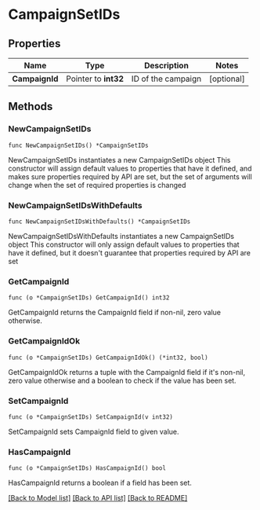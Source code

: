 # CampaignSetIDs

## Properties

Name | Type | Description | Notes
------------ | ------------- | ------------- | -------------
**CampaignId** | Pointer to **int32** | ID of the campaign | [optional] 

## Methods

### NewCampaignSetIDs

`func NewCampaignSetIDs() *CampaignSetIDs`

NewCampaignSetIDs instantiates a new CampaignSetIDs object
This constructor will assign default values to properties that have it defined,
and makes sure properties required by API are set, but the set of arguments
will change when the set of required properties is changed

### NewCampaignSetIDsWithDefaults

`func NewCampaignSetIDsWithDefaults() *CampaignSetIDs`

NewCampaignSetIDsWithDefaults instantiates a new CampaignSetIDs object
This constructor will only assign default values to properties that have it defined,
but it doesn't guarantee that properties required by API are set

### GetCampaignId

`func (o *CampaignSetIDs) GetCampaignId() int32`

GetCampaignId returns the CampaignId field if non-nil, zero value otherwise.

### GetCampaignIdOk

`func (o *CampaignSetIDs) GetCampaignIdOk() (*int32, bool)`

GetCampaignIdOk returns a tuple with the CampaignId field if it's non-nil, zero value otherwise
and a boolean to check if the value has been set.

### SetCampaignId

`func (o *CampaignSetIDs) SetCampaignId(v int32)`

SetCampaignId sets CampaignId field to given value.

### HasCampaignId

`func (o *CampaignSetIDs) HasCampaignId() bool`

HasCampaignId returns a boolean if a field has been set.


[[Back to Model list]](../README.md#documentation-for-models) [[Back to API list]](../README.md#documentation-for-api-endpoints) [[Back to README]](../README.md)


